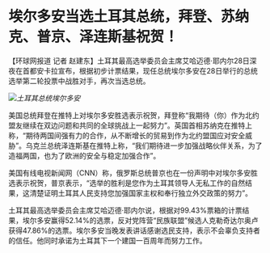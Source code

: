 # 埃尔多安当选土耳其总统，拜登、苏纳克、普京、泽连斯基祝贺！

【环球网报道 记者
赵建东】土耳其最高选举委员会主席艾哈迈德·耶内尔28日深夜在首都安卡拉宣布，根据初步计票结果，现任总统埃尔多安在28日举行的总统选举第二轮投票中战胜对手，再次当选总统。

![](https://inews.gtimg.com/om_bt/OgigEjDRWN7NT2qqc1lwWQmQDcOxSOMRvl4LVH1jB4seQAA/1000)_土耳其总统埃尔多安_

美国总统拜登在推特上对埃尔多安胜选表示祝贺，拜登称“我期待（你）作为北约盟友继续在双边问题和共同的全球挑战上一起努力”。英国首相苏纳克在推特上称，“期待两国间强有力的合作，从不断增长的贸易到作为北约盟国应对安全威胁”。乌克兰总统泽连斯基在推特上称，“我们期待进一步加强战略伙伴关系，为了造福两国，也为了欧洲的安全与稳定加强合作”。

美国有线电视新闻网（CNN）称，俄罗斯总统普京也在一份声明中对埃尔多安胜选表示祝贺，普京表示，“选举的胜利是您作为土耳其领导人无私工作的自然结果，这清楚证明土耳其人民支持您加强国家主权和奉行独立外交政策的努力”。

土耳其最高选举委员会主席艾哈迈德·耶内尔说，根据对99.43%票箱的计票结果，埃尔多安赢得52.14%的选票，反对党阵营“民族联盟”候选人克勒奇达尔奥卢获得47.86%的选票。埃尔多安当晚发表讲话感谢选民支持，表示不会辜负支持者的信任。他同时承诺为土耳其下一个建国一百周年而努力工作。

